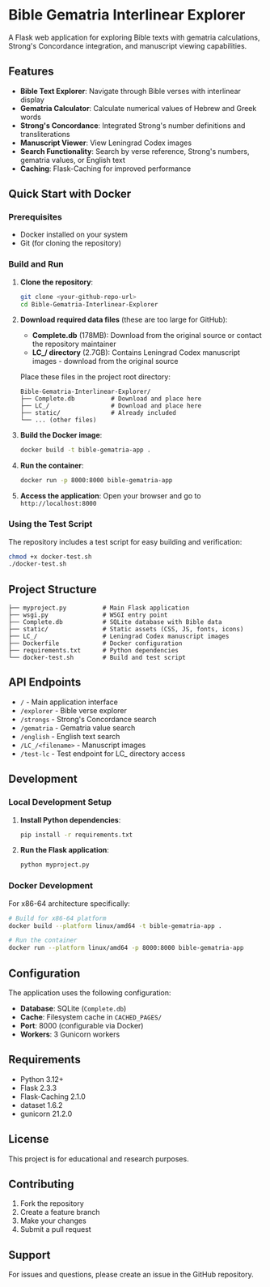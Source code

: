 # Bible Gematria Interlinear Explorer

A Flask web application for exploring Bible texts with gematria calculations, Strong's Concordance integration, and manuscript viewing capabilities.

## Features

- **Bible Text Explorer**: Navigate through Bible verses with interlinear display
- **Gematria Calculator**: Calculate numerical values of Hebrew and Greek words
- **Strong's Concordance**: Integrated Strong's number definitions and transliterations
- **Manuscript Viewer**: View Leningrad Codex images
- **Search Functionality**: Search by verse reference, Strong's numbers, gematria values, or English text
- **Caching**: Flask-Caching for improved performance

## Quick Start with Docker

### Prerequisites
- Docker installed on your system
- Git (for cloning the repository)

### Build and Run

1. **Clone the repository**:
   ```bash
   git clone <your-github-repo-url>
   cd Bible-Gematria-Interlinear-Explorer
   ```

2. **Download required data files** (these are too large for GitHub):
   - **Complete.db** (178MB): Download from the original source or contact the repository maintainer
   - **LC_/ directory** (2.7GB): Contains Leningrad Codex manuscript images - download from the original source
   
   Place these files in the project root directory:
   ```
   Bible-Gematria-Interlinear-Explorer/
   ├── Complete.db          # Download and place here
   ├── LC_/                 # Download and place here
   ├── static/              # Already included
   └── ... (other files)
   ```

3. **Build the Docker image**:
   ```bash
   docker build -t bible-gematria-app .
   ```

4. **Run the container**:
   ```bash
   docker run -p 8000:8000 bible-gematria-app
   ```

5. **Access the application**:
   Open your browser and go to `http://localhost:8000`

### Using the Test Script

The repository includes a test script for easy building and verification:

```bash
chmod +x docker-test.sh
./docker-test.sh
```

## Project Structure

```
├── myproject.py          # Main Flask application
├── wsgi.py               # WSGI entry point
├── Complete.db           # SQLite database with Bible data
├── static/               # Static assets (CSS, JS, fonts, icons)
├── LC_/                  # Leningrad Codex manuscript images
├── Dockerfile            # Docker configuration
├── requirements.txt      # Python dependencies
└── docker-test.sh        # Build and test script
```

## API Endpoints

- `/` - Main application interface
- `/explorer` - Bible verse explorer
- `/strongs` - Strong's Concordance search
- `/gematria` - Gematria value search
- `/english` - English text search
- `/LC_/<filename>` - Manuscript images
- `/test-lc` - Test endpoint for LC_ directory access

## Development

### Local Development Setup

1. **Install Python dependencies**:
   ```bash
   pip install -r requirements.txt
   ```

2. **Run the Flask application**:
   ```bash
   python myproject.py
   ```

### Docker Development

For x86-64 architecture specifically:

```bash
# Build for x86-64 platform
docker build --platform linux/amd64 -t bible-gematria-app .

# Run the container
docker run --platform linux/amd64 -p 8000:8000 bible-gematria-app
```

## Configuration

The application uses the following configuration:
- **Database**: SQLite (`Complete.db`)
- **Cache**: Filesystem cache in `CACHED_PAGES/`
- **Port**: 8000 (configurable via Docker)
- **Workers**: 3 Gunicorn workers

## Requirements

- Python 3.12+
- Flask 2.3.3
- Flask-Caching 2.1.0
- dataset 1.6.2
- gunicorn 21.2.0

## License

This project is for educational and research purposes.

## Contributing

1. Fork the repository
2. Create a feature branch
3. Make your changes
4. Submit a pull request

## Support

For issues and questions, please create an issue in the GitHub repository.
